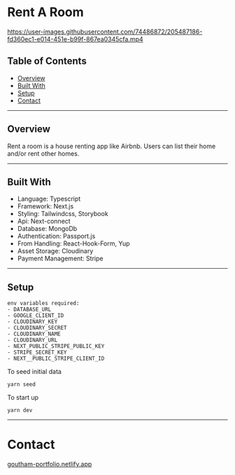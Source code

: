 # Rent A Room

https://user-images.githubusercontent.com/74486872/205487186-fd360ec1-e014-451e-b99f-867ea0345cfa.mp4



## Table of Contents

- [Overview](#overview)
- [Built With](#built-with)
- [Setup](#setup)
- [Contact](#contact)

---

## Overview

Rent a room is a house renting app like Airbnb. Users can list their home and/or rent other homes.

---

## Built With

- Language: Typescript
- Framework: Next.js
- Styling: Tailwindcss, Storybook
- Api: Next-connect
- Database: MongoDb
- Authentication: Passport.js
- From Handling: React-Hook-Form, Yup
- Asset Storage: Cloudinary
- Payment Management: Stripe

---

## Setup

```
env variables required:
- DATABASE_URL
- GOOGLE_CLIENT_ID
- CLOUDINARY_KEY
- CLOUDINARY_SECRET
- CLOUDINARY_NAME
- CLOUDINARY_URL
- NEXT_PUBLIC_STRIPE_PUBLIC_KEY
- STRIPE_SECRET_KEY
- NEXT__PUBLIC_STRIPE_CLIENT_ID

```

To seed initial data

`yarn seed`

To start up

`yarn dev`

---

# Contact

[goutham-portfolio.netlify.app](https://goutham-portfolio.netlify.app)
